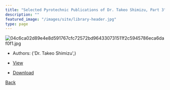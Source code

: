 ```yaml
---
title: "Selected Pyrotechnic Publications of Dr. Takeo Shimizu, Part 3"
description: ""
featured_image: "/images/site/library-header.jpg"
type: page
---
```


![04c6ca02d89e4e8d591767cfc72572bd964330731511f2c5945786eca6daf0f1.jpg](https://drive.google.com/uc?export=view&id=1NFa7Ti_TttKb1t-5Q_mfiGNqdwzMoaM5)
* Authors: ('Dr. Takeo Shimizu',)
* [View](https://drive.google.com/uc?export=view&id=1D1p8n8v09StbV68CcKbrudCA2qKfL4su)

* [Download](https://drive.google.com/uc?export=download&id=1D1p8n8v09StbV68CcKbrudCA2qKfL4su)

[Back](http://localhost:1313/library/ebooks/
)